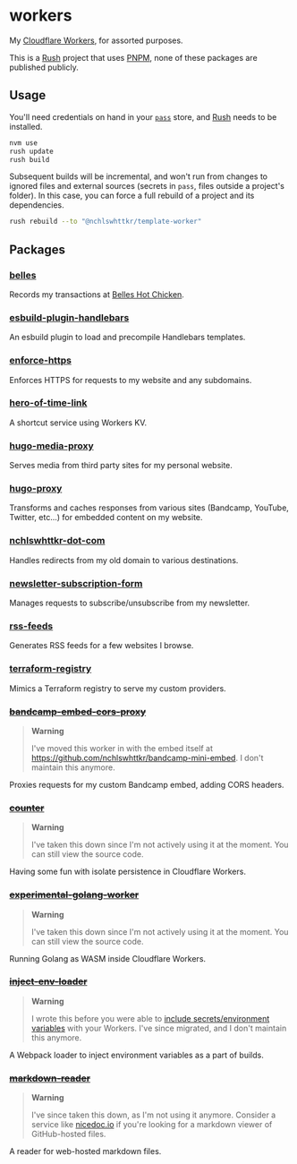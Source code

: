 <!-- TODO: Use Boom for error handling -->

# workers

My [Cloudflare Workers](https://workers.dev), for assorted purposes.

This is a [Rush](https://rushjs.io) project that uses [PNPM](https://pnpm.js.org/), none of these packages are published publicly.

## Usage

You'll need credentials on hand in your [`pass`](https://passwordstore.org/) store, and [Rush](https://rushjs.io/) needs to be installed.

```sh
nvm use
rush update
rush build
```

Subsequent builds will be incremental, and won't run from changes to ignored files and external sources (secrets in `pass`, files outside a project's folder). In this case, you can force a full rebuild of a project and its dependencies.

```sh
rush rebuild --to "@nchlswhttkr/template-worker"
```

## Packages

### [belles](./workers/belles)

Records my transactions at [Belles Hot Chicken](https://belleshotchicken.com/).

### [esbuild-plugin-handlebars](./esbuild-plugins/esbuild-plugin-handlebars)

An esbuild plugin to load and precompile Handlebars templates.

### [enforce-https](./workers/enforce-https/)

Enforces HTTPS for requests to my website and any subdomains.

### [hero-of-time-link](./workers/hero-of-time-link)

A shortcut service using Workers KV.

### [hugo-media-proxy](./workers/hugo-media-proxy)

Serves media from third party sites for my personal website.

### [hugo-proxy](./workers/hugo-proxy)

Transforms and caches responses from various sites (Bandcamp, YouTube, Twitter, etc...) for embedded content on my website.

### [nchlswhttkr-dot-com](./workers/nchlswhttkr-dot-com)

Handles redirects from my old domain to various destinations.

### [newsletter-subscription-form](./workers/newsletter-subscription-form)

Manages requests to subscribe/unsubscribe from my newsletter.

### [rss-feeds](./workers/rss-feeds)

Generates RSS feeds for a few websites I browse.

### [terraform-registry](./workers/terraform-registry)

Mimics a Terraform registry to serve my custom providers.

### ~~[bandcamp-embed-cors-proxy](https://github.com/nchlswhttkr/workers/tree/5c6b3d25a38e52a68632987ce9ba8772a076a43a/workers/bandcamp-embed-cors-proxy)~~

> **Warning**
>
> I've moved this worker in with the embed itself at https://github.com/nchlswhttkr/bandcamp-mini-embed. I don't maintain this anymore.

Proxies requests for my custom Bandcamp embed, adding CORS headers.

### ~~[counter](https://github.com/nchlswhttkr/workers/tree/5c6b3d25a38e52a68632987ce9ba8772a076a43a/workers/counter)~~

> **Warning**
>
> I've taken this down since I'm not actively using it at the moment. You can still view the source code.

Having some fun with isolate persistence in Cloudflare Workers.

### ~~[experimental-golang-worker](https://github.com/nchlswhttkr/workers/tree/5c6b3d25a38e52a68632987ce9ba8772a076a43a/workers/experimental-golang-worker)~~

> **Warning**
>
> I've taken this down since I'm not actively using it at the moment. You can still view the source code.

Running Golang as WASM inside Cloudflare Workers.

### ~~[inject-env-loader](https://github.com/nchlswhttkr/workers/tree/5c6b3d25a38e52a68632987ce9ba8772a076a43a/webpack/inject-env-loader)~~

> **Warning**
>
> I wrote this before you were able to [include secrets/environment variables](https://blog.cloudflare.com/workers-secrets-environment/) with your Workers. I've since migrated, and I don't maintain this anymore.

A Webpack loader to inject environment variables as a part of builds.

### ~~[markdown-reader](https://github.com/nchlswhttkr/workers/tree/5c6b3d25a38e52a68632987ce9ba8772a076a43a/workers/markdown-reader)~~

> **Warning**
>
> I've since taken this down, as I'm not using it anymore. Consider a service like [nicedoc.io](https://nicedoc.io/) if you're looking for a markdown viewer of GitHub-hosted files.

A reader for web-hosted markdown files.
